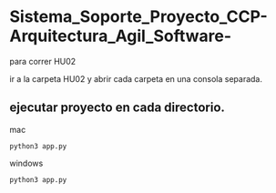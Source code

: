 # Sistema_Soporte_Proyecto_CCP-Arquitectura_Agil_Software-

para correr HU02

ir a la carpeta HU02 y abrir cada carpeta en una consola separada. 
## ejecutar proyecto en cada directorio.
mac
```console
python3 app.py
```
windows
```console
python3 app.py
```
